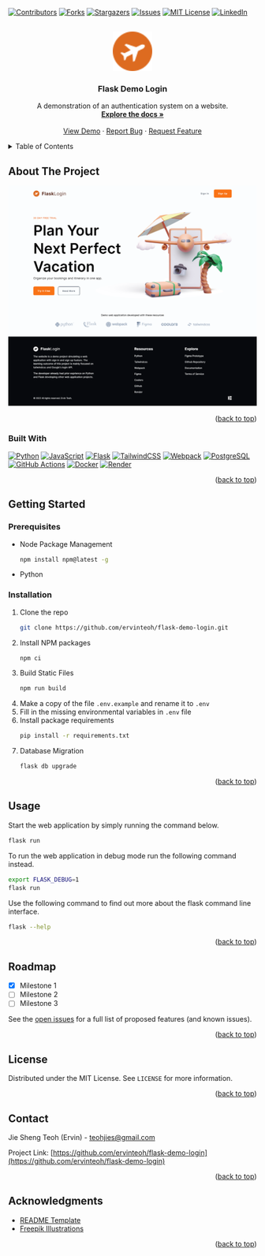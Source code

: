 <!-- Improved compatibility of back to top link: See: https://github.com/othneildrew/Best-README-Template/pull/73 -->
<a name="readme-top"></a>



<!-- PROJECT SHIELDS -->
<!--
*** I'm using markdown "reference style" links for readability.
*** Reference links are enclosed in brackets [ ] instead of parentheses ( ).
*** See the bottom of this document for the declaration of the reference variables
*** for contributors-url, forks-url, etc. This is an optional, concise syntax you may use.
*** https://www.markdownguide.org/basic-syntax/#reference-style-links
-->
[![Contributors][contributors-shield]][contributors-url]
[![Forks][forks-shield]][forks-url]
[![Stargazers][stars-shield]][stars-url]
[![Issues][issues-shield]][issues-url]
[![MIT License][license-shield]][license-url]
[![LinkedIn][linkedin-shield]][linkedin-url]



<!-- PROJECT LOGO -->
<br />
<div align="center">
  <a href="https://github.com/ervinteoh/flask-demo-login">
    <img src="images/logo.svg" alt="Logo" width="80" height="80">
  </a>

<h3 align="center">Flask Demo Login</h3>

  <p align="center">
    A demonstration of an authentication system on a website.
    <br />
    <a href="https://github.com/ervinteoh/flask-demo-login"><strong>Explore the docs »</strong></a>
    <br />
    <br />
    <a href="https://flask-demo-login.onrender.com/">View Demo</a>
    ·
    <a href="https://github.com/ervinteoh/flask-demo-login/issues">Report Bug</a>
    ·
    <a href="https://github.com/ervinteoh/flask-demo-login/issues">Request Feature</a>
  </p>
</div>



<!-- TABLE OF CONTENTS -->
<details>
  <summary>Table of Contents</summary>
  <ol>
    <li>
      <a href="#about-the-project">About The Project</a>
      <ul>
        <li><a href="#built-with">Built With</a></li>
      </ul>
    </li>
    <li>
      <a href="#getting-started">Getting Started</a>
      <ul>
        <li><a href="#prerequisites">Prerequisites</a></li>
        <li><a href="#installation">Installation</a></li>
      </ul>
    </li>
    <li><a href="#usage">Usage</a></li>
    <li><a href="#roadmap">Roadmap</a></li>
    <li><a href="#contributing">Contributing</a></li>
    <li><a href="#license">License</a></li>
    <li><a href="#contact">Contact</a></li>
    <li><a href="#acknowledgments">Acknowledgments</a></li>
  </ol>
</details>



<!-- ABOUT THE PROJECT -->
## About The Project

[![Product Name Screen Shot][product-screenshot]](https://flask-demo-login.onrender.com/)

<p align="right">(<a href="#readme-top">back to top</a>)</p>



### Built With

[![Python][Python-badge]][Python-url]
[![JavaScript][JavaScript-badge]][JavaScript-url]
[![Flask][Flask-badge]][Flask-url]
[![TailwindCSS][TailwindCSS-badge]][TailwindCSS-url]
[![Webpack][Webpack-badge]][Webpack-url]
[![PostgreSQL][PostgreSQL-badge]][PostgreSQL-url]
[![GitHub Actions][GitHubActions-badge]][GitHubActions-url]
[![Docker][Docker-badge]][Docker-url]
[![Render][Render-badge]][Render-url]

<p align="right">(<a href="#readme-top">back to top</a>)</p>



<!-- GETTING STARTED -->
## Getting Started

### Prerequisites

* Node Package Management
  ```sh
  npm install npm@latest -g
  ```
* Python

### Installation

1. Clone the repo
   ```sh
   git clone https://github.com/ervinteoh/flask-demo-login.git
   ```
2. Install NPM packages
   ```sh
   npm ci
   ```
3. Build Static Files
   ```sh
   npm run build
   ```
4. Make a copy of the file `.env.example` and rename it to `.env`
5. Fill in the missing environmental variables in `.env` file
6. Install package requirements
   ```sh
   pip install -r requirements.txt
   ```
7. Database Migration
   ```sh
   flask db upgrade
   ```

<p align="right">(<a href="#readme-top">back to top</a>)</p>



<!-- USAGE EXAMPLES -->
## Usage

Start the web application by simply running the command below.
```sh
flask run
```

To run the web application in debug mode run the following command instead.
```sh
export FLASK_DEBUG=1
flask run
```

Use the following command to find out more about the flask command line interface.
```sh
flask --help
```

<p align="right">(<a href="#readme-top">back to top</a>)</p>



<!-- ROADMAP -->
## Roadmap

- [x] Milestone 1
- [ ] Milestone 2
- [ ] Milestone 3

See the [open issues](https://github.com/ervinteoh/flask-demo-login/issues) for a full list of proposed features (and known issues).

<p align="right">(<a href="#readme-top">back to top</a>)</p>

<!-- LICENSE -->
## License

Distributed under the MIT License. See `LICENSE` for more information.

<p align="right">(<a href="#readme-top">back to top</a>)</p>



<!-- CONTACT -->
## Contact

Jie Sheng Teoh (Ervin) - teohjies@gmail.com

Project Link: [https://github.com/ervinteoh/flask-demo-login](https://github.com/ervinteoh/flask-demo-login)

<p align="right">(<a href="#readme-top">back to top</a>)</p>



<!-- ACKNOWLEDGMENTS -->
## Acknowledgments

* [README Template](https://github.com/othneildrew/Best-README-Template)
* [Freepik Illustrations](https://www.freepik.com/search?author=55705010&authorSlug=bs_k1d&format=author)

<p align="right">(<a href="#readme-top">back to top</a>)</p>



<!-- MARKDOWN LINKS & IMAGES -->
<!-- https://www.markdownguide.org/basic-syntax/#reference-style-links -->
[contributors-shield]: https://img.shields.io/github/contributors/ervinteoh/flask-demo-login.svg?style=for-the-badge
[contributors-url]: https://github.com/ervinteoh/flask-demo-login/graphs/contributors
[forks-shield]: https://img.shields.io/github/forks/ervinteoh/flask-demo-login.svg?style=for-the-badge
[forks-url]: https://github.com/ervinteoh/flask-demo-login/network/members
[stars-shield]: https://img.shields.io/github/stars/ervinteoh/flask-demo-login.svg?style=for-the-badge
[stars-url]: https://github.com/ervinteoh/flask-demo-login/stargazers
[issues-shield]: https://img.shields.io/github/issues/ervinteoh/flask-demo-login.svg?style=for-the-badge
[issues-url]: https://github.com/ervinteoh/flask-demo-login/issues
[license-shield]: https://img.shields.io/github/license/ervinteoh/flask-demo-login.svg?style=for-the-badge
[license-url]: https://github.com/ervinteoh/flask-demo-login/blob/master/LICENSE.txt
[linkedin-shield]: https://img.shields.io/badge/-LinkedIn-black.svg?style=for-the-badge&logo=linkedin&colorB=555
[linkedin-url]: https://linkedin.com/in/ervinteoh
[product-screenshot]: images/screenshot.png
[Python-badge]: https://img.shields.io/badge/python-3670A0?style=for-the-badge&logo=python&logoColor=ffdd54
[Python-url]: https://www.python.org/
[JavaScript-badge]: https://img.shields.io/badge/javascript-%23323330.svg?style=for-the-badge&logo=javascript&logoColor=%23F7DF1E
[JavaScript-url]: https://www.javascript.com/
[Flask-badge]: https://img.shields.io/badge/flask-%23000.svg?style=for-the-badge&logo=flask&logoColor=white
[Flask-url]: https://flask.palletsprojects.com/
[TailwindCSS-badge]: https://img.shields.io/badge/tailwindcss-%2338B2AC.svg?style=for-the-badge&logo=tailwind-css&logoColor=white
[TailwindCSS-url]: https://tailwindcss.com/
[Webpack-badge]: https://img.shields.io/badge/webpack-%238DD6F9.svg?style=for-the-badge&logo=webpack&logoColor=black
[Webpack-url]: https://webpack.js.org/
[PostgreSQL-badge]: https://img.shields.io/badge/postgres-%23316192.svg?style=for-the-badge&logo=postgresql&logoColor=white
[PostgreSQL-url]: https://www.postgresql.org/
[GitHubActions-badge]: https://img.shields.io/badge/github%20actions-%232671E5.svg?style=for-the-badge&logo=githubactions&logoColor=white
[GitHubActions-url]: https://github.com/features/actions
[Docker-badge]: https://img.shields.io/badge/docker-%230db7ed.svg?style=for-the-badge&logo=docker&logoColor=white
[Docker-url]: https://www.docker.com/
[Render-badge]: https://img.shields.io/badge/Render-%46E3B7.svg?style=for-the-badge&logo=render&logoColor=white
[Render-url]: https://render.com/
